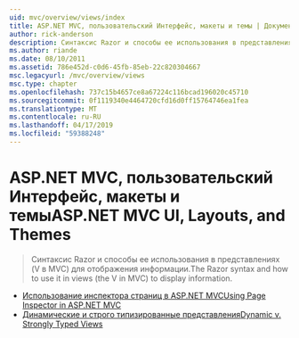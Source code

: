```yaml
---
uid: mvc/overview/views/index
title: ASP.NET MVC, пользовательский Интерфейс, макеты и темы | Документация Майкрософт
author: rick-anderson
description: Синтаксис Razor и способы ее использования в представлениях (V в MVC) для отображения информации.
ms.author: riande
ms.date: 08/10/2011
ms.assetid: 786e452d-c0d6-45fb-85eb-22c820304667
msc.legacyurl: /mvc/overview/views
msc.type: chapter
ms.openlocfilehash: 737c15b4657ce8a67224c116bcad196020c45710
ms.sourcegitcommit: 0f1119340e4464720cfd16d0ff15764746ea1fea
ms.translationtype: MT
ms.contentlocale: ru-RU
ms.lasthandoff: 04/17/2019
ms.locfileid: "59388248"
---
```

# <a name="aspnet-mvc-ui-layouts-and-themes"></a><span data-ttu-id="7afb5-103">ASP.NET MVC, пользовательский Интерфейс, макеты и темы</span><span class="sxs-lookup"><span data-stu-id="7afb5-103">ASP.NET MVC UI, Layouts, and Themes</span></span>

> <span data-ttu-id="7afb5-104">Синтаксис Razor и способы ее использования в представлениях (V в MVC) для отображения информации.</span><span class="sxs-lookup"><span data-stu-id="7afb5-104">The Razor syntax and how to use it in views (the V in MVC) to display information.</span></span>


- [<span data-ttu-id="7afb5-105">Использование инспектора страниц в ASP.NET MVC</span><span class="sxs-lookup"><span data-stu-id="7afb5-105">Using Page Inspector in ASP.NET MVC</span></span>](using-page-inspector-in-aspnet-mvc.md)
- [<span data-ttu-id="7afb5-106">Динамические и строго типизированные представления</span><span class="sxs-lookup"><span data-stu-id="7afb5-106">Dynamic v. Strongly Typed Views</span></span>](dynamic-v-strongly-typed-views.md)
